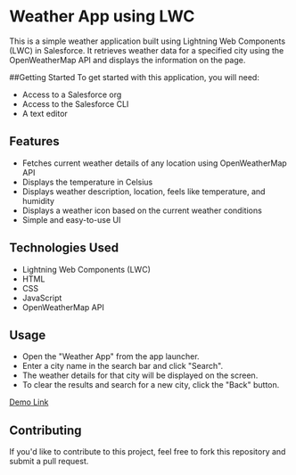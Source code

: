 # Weather App using LWC

This is a simple weather application built using Lightning Web Components (LWC) in Salesforce. It retrieves weather data for a specified city using the OpenWeatherMap API and displays the information on the page.

##Getting Started
To get started with this application, you will need:

- Access to a Salesforce org
- Access to the Salesforce CLI
- A text editor

## Features
- Fetches current weather details of any location using OpenWeatherMap API
- Displays the temperature in Celsius
- Displays weather description, location, feels like temperature, and humidity
- Displays a weather icon based on the current weather conditions
- Simple and easy-to-use UI


## Technologies Used
- Lightning Web Components (LWC)
- HTML
- CSS
- JavaScript
- OpenWeatherMap API


## Usage
- Open the "Weather App" from the app launcher.
- Enter a city name in the search bar and click "Search".
- The weather details for that city will be displayed on the screen.
- To clear the results and search for a new city, click the "Back" button.

[Demo Link](https://empathetic-goat-jgrtil-dev-ed.my.site.com/weatherApplication/)

## Contributing
If you'd like to contribute to this project, feel free to fork this repository and submit a pull request.
